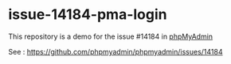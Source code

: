# issue-14184-pma-login
This repository is a demo for the issue #14184 in [phpMyAdmin](https://phpmyadmin.net)

See : https://github.com/phpmyadmin/phpmyadmin/issues/14184

